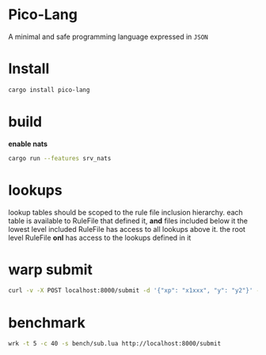 
# Pico-Lang

A minimal and safe programming language expressed in `JSON`



# Install

```bash
cargo install pico-lang
```


# build

**enable nats**
```bash
cargo run --features srv_nats
```

# lookups

lookup tables should be scoped to the rule file inclusion hierarchy.
each table is available to RuleFile that defined it, **and** files included below it
the lowest level included RuleFile has access to all lookups above it.
the root level RuleFile **onl** has access to the lookups defined in it


# warp submit

```bash
curl -v -X POST localhost:8000/submit -d '{"xp": "x1xxx", "y": "y2"}' -H 'Content-Type: application/json'
```

# benchmark

```bash
wrk -t 5 -c 40 -s bench/sub.lua http://localhost:8000/submit
```